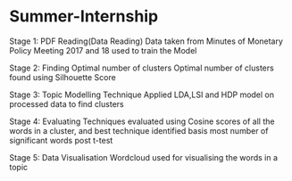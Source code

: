 # Summer-Internship
Stage 1: PDF Reading(Data Reading)
Data taken from Minutes of Monetary Policy Meeting 2017 and 18 used to train the Model

Stage 2: Finding Optimal number of clusters 
Optimal number of clusters found using Silhouette Score

Stage 3: Topic Modelling Technique
Applied LDA,LSI and HDP model on processed data to find clusters

Stage 4: Evaluating
Techniques evaluated using Cosine scores of all the words in a cluster, and best technique identified basis most number of significant words post t-test

Stage 5: Data Visualisation
Wordcloud used for visualising the words in a topic

